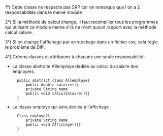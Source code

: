 1°) Cette classe ne respecte pas SRP car on remarque que l'on a 2 responsabilités dans le meme module


2°) Si la méthode de calcul change, il faut recompliler tous les programmes qui utilisent ce module meme s'ils ne n'ont aucun rapport avec la méthode calcul salaire.


3°) Si on change l'affichage par un stockage dans un fichier csv, cela règle le problème de DIP.


4°) Créons classes et attribuons à chacune une seule responsabilité:

* La classe abstraite Allemploye dediée au calcul du salaire des employers.
	
		public abstract class Allemploye{
			public double salaire();
			private String name
			public void calculSalaire(){}
		}
		
		

* La classe employe qui sera dediée à l'affichage

		Class employe2{
			private String name
			public void Affichage(){}
		}
			
	
